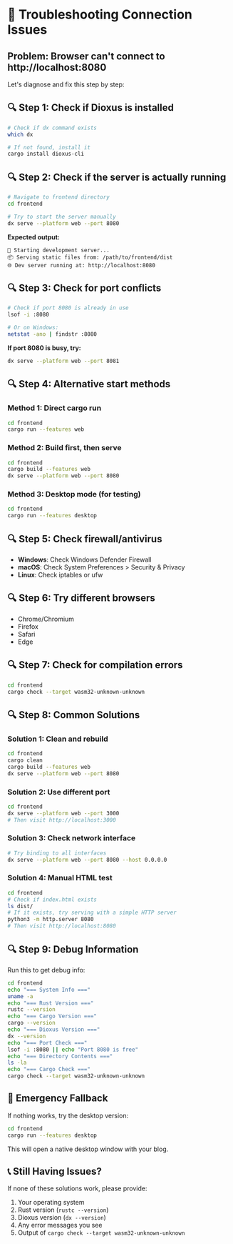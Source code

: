 # 🔧 Troubleshooting Connection Issues

## Problem: Browser can't connect to http://localhost:8080

Let's diagnose and fix this step by step:

## 🔍 Step 1: Check if Dioxus is installed

```bash
# Check if dx command exists
which dx

# If not found, install it
cargo install dioxus-cli
```

## 🔍 Step 2: Check if the server is actually running

```bash
# Navigate to frontend directory
cd frontend

# Try to start the server manually
dx serve --platform web --port 8080
```

**Expected output:**
```
🚀 Starting development server...
📦 Serving static files from: /path/to/frontend/dist
🌐 Dev server running at: http://localhost:8080
```

## 🔍 Step 3: Check for port conflicts

```bash
# Check if port 8080 is already in use
lsof -i :8080

# Or on Windows:
netstat -ano | findstr :8080
```

**If port 8080 is busy, try:**
```bash
dx serve --platform web --port 8081
```

## 🔍 Step 4: Alternative start methods

### Method 1: Direct cargo run
```bash
cd frontend
cargo run --features web
```

### Method 2: Build first, then serve
```bash
cd frontend
cargo build --features web
dx serve --platform web --port 8080
```

### Method 3: Desktop mode (for testing)
```bash
cd frontend
cargo run --features desktop
```

## 🔍 Step 5: Check firewall/antivirus

- **Windows**: Check Windows Defender Firewall
- **macOS**: Check System Preferences > Security & Privacy
- **Linux**: Check iptables or ufw

## 🔍 Step 6: Try different browsers

- Chrome/Chromium
- Firefox
- Safari
- Edge

## 🔍 Step 7: Check for compilation errors

```bash
cd frontend
cargo check --target wasm32-unknown-unknown
```

## 🔍 Step 8: Common Solutions

### Solution 1: Clean and rebuild
```bash
cd frontend
cargo clean
cargo build --features web
dx serve --platform web --port 8080
```

### Solution 2: Use different port
```bash
cd frontend
dx serve --platform web --port 3000
# Then visit http://localhost:3000
```

### Solution 3: Check network interface
```bash
# Try binding to all interfaces
dx serve --platform web --port 8080 --host 0.0.0.0
```

### Solution 4: Manual HTML test
```bash
cd frontend
# Check if index.html exists
ls dist/
# If it exists, try serving with a simple HTTP server
python3 -m http.server 8080
# Then visit http://localhost:8080
```

## 🔍 Step 9: Debug Information

Run this to get debug info:
```bash
cd frontend
echo "=== System Info ==="
uname -a
echo "=== Rust Version ==="
rustc --version
echo "=== Cargo Version ==="
cargo --version
echo "=== Dioxus Version ==="
dx --version
echo "=== Port Check ==="
lsof -i :8080 || echo "Port 8080 is free"
echo "=== Directory Contents ==="
ls -la
echo "=== Cargo Check ==="
cargo check --target wasm32-unknown-unknown
```

## 🚨 Emergency Fallback

If nothing works, try the desktop version:
```bash
cd frontend
cargo run --features desktop
```

This will open a native desktop window with your blog.

## 📞 Still Having Issues?

If none of these solutions work, please provide:
1. Your operating system
2. Rust version (`rustc --version`)
3. Dioxus version (`dx --version`)
4. Any error messages you see
5. Output of `cargo check --target wasm32-unknown-unknown` 